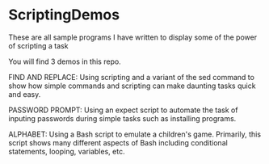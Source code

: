 # ScriptingDemos
These are all sample programs I have written to display some of the power of scripting a task

You will find 3 demos in this repo.

FIND AND REPLACE: Using scripting and a variant of the sed command to show how simple commands and scripting can make daunting tasks quick and easy. 

PASSWORD PROMPT: Using an expect script to automate the task of inputing passwords during simple tasks such as installing programs.

ALPHABET: Using a Bash script to emulate a children's game. Primarily, this script shows many different aspects of Bash including conditional statements, looping, variables, etc.

